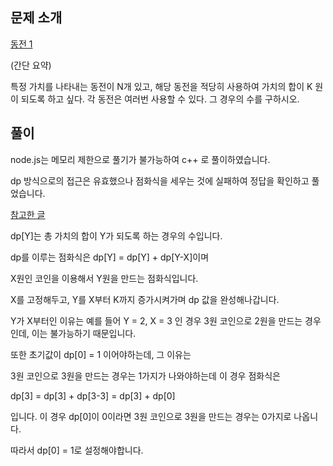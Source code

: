 ## 문제 소개

[동전 1](https://www.acmicpc.net/problem/2293)

(간단 요약)

특정 가치를 나타내는 동전이 N개 있고, 해당 동전을 적당히 사용하여 가치의 합이 K 원이 되도록 하고 싶다. 각 동전은 여러번 사용할 수 있다. 그 경우의 수를 구하시오.

## 풀이

node.js는 메모리 제한으로 풀기가 불가능하여 c++ 로 풀이하였습니다.

dp 방식으로의 접근은 유효했으나 점화식을 세우는 것에 실패하여 정답을 확인하고 풀었습니다.

[참고한 글](https://yabmoons.tistory.com/491)

dp[Y]는 총 가치의 합이 Y가 되도록 하는 경우의 수입니다.

dp를 이루는 점화식은 dp[Y] = dp[Y] + dp[Y-X]이며

X원인 코인을 이용해서 Y원을 만드는 점화식입니다.

X를 고정해두고, Y를 X부터 K까지 증가시켜가며 dp 값을 완성해나갑니다. 

Y가 X부터인 이유는 예를 들어 Y = 2, X = 3 인 경우 3원 코인으로 2원을 만드는 경우인데, 이는 불가능하기 때문입니다.

또한 초기값이 dp[0] = 1 이어야하는데, 그 이유는

3원 코인으로 3원을 만드는 경우는 1가지가 나와야하는데 이 경우 점화식은

dp[3] = dp[3] + dp[3-3] = dp[3] + dp[0]

입니다. 이 경우 dp[0]이 0이라면 3원 코인으로 3원을 만드는 경우는 0가지로 나옵니다.

따라서 dp[0] = 1로 설정해야합니다.


